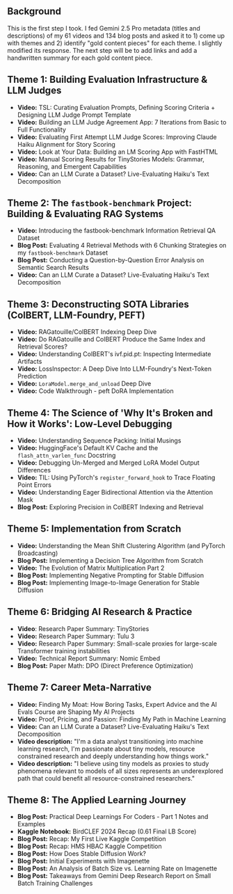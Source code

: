 ## Background

This is the first step I took. I fed Gemini 2.5 Pro metadata (titles and descriptions) of my 61 videos and 134 blog posts and asked it to 1) come up with themes and 2) identify "gold content pieces" for each theme. I slightly modified its response. The next step will be to add links and add a handwritten summary for each gold content piece.

## Theme 1: Building Evaluation Infrastructure & LLM Judges

* **Video:** TSL: Curating Evaluation Prompts, Defining Scoring Criteria + Designing LLM Judge Prompt Template 
* **Video:** Building an LLM Judge Agreement App: 7 Iterations from Basic to Full Functionality 
* **Video:** Evaluating First Attempt LLM Judge Scores: Improving Claude Haiku Alignment for Story Scoring 
* **Video:** Look at Your Data: Building an LM Scoring App with FastHTML 
* **Video:** Manual Scoring Results for TinyStories Models: Grammar, Reasoning, and Emergent Capabilities
* **Video:** Can an LLM Curate a Dataset? Live-Evaluating Haiku's Text Decomposition

## Theme 2: The `fastbook-benchmark` Project: Building & Evaluating RAG Systems

* **Video:** Introducing the fastbook-benchmark Information Retrieval QA Dataset 
* **Blog Post:** Evaluating 4 Retrieval Methods with 6 Chunking Strategies on my `fastbook-benchmark` Dataset 
* **Blog Post:** Conducting a Question-by-Question Error Analysis on Semantic Search Results
* **Video:** Can an LLM Curate a Dataset? Live-Evaluating Haiku's Text Decomposition

## Theme 3: Deconstructing SOTA Libraries (ColBERT, LLM-Foundry, PEFT)

* **Video:** RAGatouille/ColBERT Indexing Deep Dive
* **Video:** Do RAGatouille and ColBERT Produce the Same Index and Retrieval Scores?
* **Video:** Understanding ColBERT's ivf.pid.pt: Inspecting Intermediate Artifacts 
* **Video:** LossInspector: A Deep Dive Into LLM-Foundry's Next-Token Prediction 
* **Video:** `LoraModel.merge_and_unload` Deep Dive 
* **Video:** Code Walkthrough - peft DoRA Implementation

## Theme 4: The Science of 'Why It's Broken and How it Works': Low-Level Debugging

* **Video:** Understanding Sequence Packing: Initial Musings 
* **Video:** HuggingFace's Default KV Cache and the `flash_attn_varlen_func` Docstring 
* **Video:** Debugging Un-Merged and Merged LoRA Model Output Differences 
* **Video:** TIL: Using PyTorch's `register_forward_hook` to Trace Floating Point Errors
* **Video:** Understanding Eager Bidirectional Attention via the Attention Mask
* **Blog Post:** Exploring Precision in ColBERT Indexing and Retrieval

## Theme 5: Implementation from Scratch

* **Video:** Understanding the Mean Shift Clustering Algorithm (and PyTorch Broadcasting)  
* **Blog Post:** Implementing a Decision Tree Algorithm from Scratch 
* **Video:** The Evolution of Matrix Multiplication Part 2
* **Blog Post:** Implementing Negative Prompting for Stable Diffusion
* **Blog Post:** Implementing Image-to-Image Generation for Stable Diffusion
  
## Theme 6: Bridging AI Research & Practice

* **Video**: Research Paper Summary: TinyStories
* **Video:** Research Paper Summary: Tulu 3 
* **Video:** Research Paper Summary: Small-scale proxies for large-scale Transformer training instabilities 
* **Video:** Technical Report Summary: Nomic Embed 
* **Blog Post:** Paper Math: DPO (Direct Preference Optimization) 

## Theme 7: Career Meta-Narrative

* **Video:** Finding My Moat: How Boring Tasks, Expert Advice and the AI Evals Course are Shaping My AI Projects 
* **Video:** Proof, Pricing, and Passion: Finding My Path in Machine Learning
* **Video:** Can an LLM Curate a Dataset? Live-Evaluating Haiku's Text Decomposition
* **Video description:** "I'm a data analyst transitioning into machine learning research, I'm passionate about tiny models, resource constrained research and deeply understanding how things work." 
* **Video description:** "I believe using tiny models as proxies to study phenomena relevant to models of all sizes represents an underexplored path that could benefit all resource-constrained researchers."

## Theme 8: The Applied Learning Journey

* **Blog Post:** Practical Deep Learnings For Coders - Part 1 Notes and Examples
* **Kaggle Notebook:** BirdCLEF 2024 Recap (0.61 Final LB Score) 
* **Blog Post:** Recap: My First Live Kaggle Competition 
* **Blog Post:** Recap: HMS HBAC Kaggle Competition
* **Blog Post:** How Does Stable Diffusion Work?
* **Blog Post:** Initial Experiments with Imagenette
* **Blog Post:** An Analysis of Batch Size vs. Learning Rate on Imagenette
* **Blog Post:** Takeaways from Gemini Deep Research Report on Small Batch Training Challenges
